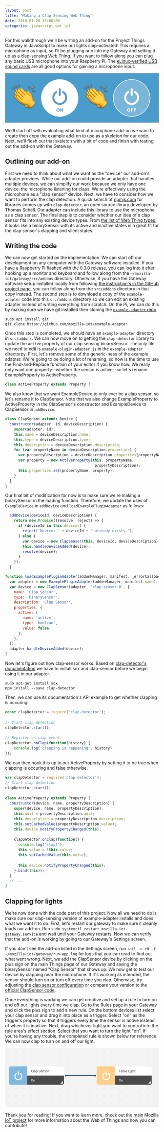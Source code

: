 ```yaml
---
layout: post
title: "Making a Clap Sensing Web Thing"
date: 2018-01-26 15:00:00
categories: javascript wot iot
---
```


For this walkthrough we'll be writing an add-on for the Project Things Gateway
in JavaScript to make out lights clap-activated! This requires a microphone as
input, so I'll be plugging one into my Gateway and setting it up as a
clap-sensing Web Thing. If you want to follow along you can plug any basic USB
microphone into your Raspberry Pi. The [eLinux-verified USB sound
cards](https://elinux.org/RPi_VerifiedPeripherals#USB_Sound_Cards) are all good
options for gaining a microphone input.

![clap on clap off](/assets/images/clap-on-clap-off.png)

We'll start off with evaluating what kind of microphone add-on we want to
create then copy the example add-on to use as a skeleton for our code. Next,
we'll flesh out that skeleton with a bit of code and finish with testing out
the add-on with the Gateway.

## Outlining our add-on

First we need to think about what we want as the "device" our add-on's adapter
provides. While our add-on could provide an adapter that handles multiple
devices, we can simplify our work because we only have one device: the
microphone listening for claps. We're effectively using the microphone as a
"clap sensor" device. Next, we have to consider how we want to perform the
clap detection. A quick search of [npmjs.com](https://www.npmjs.com/) for
libraries comes up with `clap-detector`, an open source library developed by
Thomas Schell. Our adapter can include this library to use the microphone as a
clap sensor. The final step is to consider whether our idea of a clap sensor
fits into any existing device types. From [the list of Web Thing
types](https://mozilla-iot.github.io/wot/#web-thing-types), it looks like a
binarySensor with its active and inactive states is a great fit for the clap
sensor's clapping and silent states.

## Writing the code

We can now get started on the implementation. We can start off our development on any computer
with the Gateway software installed. If you have a Raspberry Pi flashed with
the 0.3.0 release, you can log into it after hooking up a monitor and keyboard
and follow along from the `~/mozilla-iot/gateway/src/addons` directory. Otherwise, if you
have the Gateway software setup installed locally from following [the
instruction's in the GitHub project
page](https://github.com/mozilla-iot/gateway#things-gateway-by-mozilla), you
can follow along from the `src/addons` directory in that copy instead. The
second step is to download a copy of the `example-adapter` code into this
`src/addons` directory so we can edit an existing adapter instead of writing
everything from scratch. On the Pi, we can do this by making sure we have git
installed then cloning the [`example-adapter`
repo](https://github.com/mozilla-iot/example-adapter).

```shell
sudo apt install git
git clone https://github.com/mozilla-iot/example-adapter
```

Once this step is completed, we should have an `example-adapter` directory in
`src/addons`. We can now move on to getting the `clap-detector` library to
update the `active` property of our clap sensing binarySensor. The only file we
need to edit is `example-plugin-adapter.js` in the `example-adapter`
directorpy. First, let's remove some of the generic-ness of the example
adapter. We're going to be doing a lot of renaming, so now is the time to use
the Find-and-Replace function of your editor if you know how. We really only
want one property--whether the sensor is active--so let's rename
ExampleProperty to ActiveProperty.

```javascript
class ActiveProperty extends Property {
```

We also know that we want ExampleDevice to only ever be a clap sensor, so let's
rename it to ClapSensor. Note that we also change ExampleProperty to
ActiveProperty in the ClapSensor's constructor and ExampleDevice to ClapSensor
in `addDevice`.

```javascript
class ClapSensor extends Device {
  constructor(adapter, id, deviceDescription) {
    super(adapter, id);
    this.name = deviceDescription.name;
    this.type = deviceDescription.type;
    this.description = deviceDescription.description;
    for (var propertyName in deviceDescription.properties) {
      var propertyDescription = deviceDescription.properties[propertyName];
      var property = new ActiveProperty(this, propertyName,
                                         propertyDescription);
      this.properties.set(propertyName, property);
    }
  }
}
```


Our final bit of
modification for now is to make sure we're making a binarySensor in the loading
function. Therefore, we update the uses of `ExampleDevice` in `addDevice` and
`loadExamplePluginAdapter` as follows:

```javascript
  addDevice(deviceId, deviceDescription) {
    return new Promise((resolve, reject) => {
      if (deviceId in this.devices) {
        reject('Device: ' + deviceId + ' already exists.');
      } else {
        var device = new ClapSensor(this, deviceId, deviceDescription);
        this.handleDeviceAdded(device);
        resolve(device);
      }
    });
  }
```

```javascript
function loadExamplePluginAdapter(addonManager, manifest, _errorCallback) {
  var adapter = new ExamplePluginAdapter(addonManager, manifest.name);
  var device = new ClapSensor(adapter, 'clap-sensor-0', {
    name: 'Clap Sensor',
    type: 'binarySensor',
    description: 'Clap Sensor',
    properties: {
      active: {
        name: 'active',
        type: 'boolean',
        value: false,
      },
    },
  });
  adapter.handleDeviceAdded(device);
}
```

Now let's figure out how clap-sensor works. Based on [clap-detector's
documentation](https://www.npmjs.com/package/clap-detector) we have to install
sox and clap-sensor before we begin using it in our adapter.

```shell
sudo apt-get install sox
npm install --save clap-detector
```

Then, we can use its documentation's API example to get whether clapping is occuring:

```javascript
const clapDetector = require('clap-detector');

// Start clap detection
clapDetector.start();

// Register on clap event
clapDetector.onClap(function(history) {
    console.log('clapping is happening', history)
});
```

We can then hook this up to our ActiveProperty by setting it to be true when
clapping is occuring and false otherwise.
```javascript
var clapDetector = require('clap-detector');
// Start clap detection
clapDetector.start();

class ActiveProperty extends Property {
  constructor(device, name, propertyDescription) {
    super(device, name, propertyDescription);
    this.unit = propertyDescription.unit;
    this.description = propertyDescription.description;
    this.setCachedValue(propertyDescription.value);
    this.device.notifyPropertyChanged(this);

    clapDetector.onClap(function() {
      console.log('clap!');
      this.value = !this.value;
      this.setCachedValue(this.value);

      this.device.notifyPropertyChanged(this);
    }.bind(this));
  }
  // ...
}
```

## Clapping for lights

We're now done with the code part of this project. Now all we need to do is
make sure our clap-sensing version of example-adapter installs and does what we
want it to do. First, let's restart our gateway to make sure it cleanly loads
our add-on. Run `sudo systemctl restart mozilla-iot-gateway.service` and wait
until your Gateway restarts. Now we can verify that the add-on is working by
going to our Gateway's Settings screen.

If you don't see the add-on listed in the Settings screen, run `tail -n +0 -f
~/mozilla-iot/gateway/run-app.log` for logs that you can read to find out what
went wrong. Next, we add the ClapSensor device by clicking on the plus sign on
the main Things page of our Gateway and saving the binarySensor named "Clap
Sensor" that shows up. We now get to test our device by clapping near the
microphone. If it's working as intended, the sensor should turn on or turn off
every time you clap. Otherwise, try adjusting the [clap sensor
configuration](https://github.com/tom-s/clap-detector#configuration) or compare
your version to the [official ClapSensor
code](https://github.com/hobinjk/clap-sensor).

Once everything is working we can get creative and set up a rule to turn on and
off our lights every time we clap. Go to the Rules page in your Gateway and
click the plus sign to add a new rule. On the bottom devices list select your
clap sensor and drag it into place as a trigger. Select "on" as the trigger's
property so that it triggers every time the sensor is active instead of when it
is inactive. Next, drag whichever light you want to control into the rule
area's effect section. Select that you want to turn the light "on". If you're
having any trouble, the completed rule is shown below for reference. We can now
clap to turn on and off our light.

![if Clap Sensor is on then turn Table Light on](/assets/images/clap-rule.png)

Thank you for reading! If you want to learn more, check out the [main Mozilla
IoT project](https://iot.mozilla.org/) for more information about the Web of
Things and how you can contribute!

